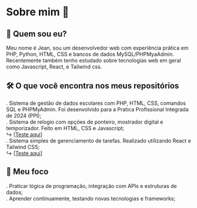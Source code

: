 # Sobre mim 👋

## 💬 Quem sou eu?  
Meu nome é Jean, sou um desenvolvedor web com experiência prática em PHP, Python, HTML, CSS e bancos de dados MySQL/PHPMyaAdmin. Recentemente também tenho estudado sobre tecnologias web em geral como Javascript, React, e Tailwind css.

## 🛠️ O que você encontra nos meus repositórios  
. Sistema de gestão de dados escolares com PHP, HTML, CSS, comandos SQL e PHPMyAdmin. Foi desenvolvido para a Pratica Profissional Integrada de 2024 (PPI);  
. Sistema de relogio com opções de ponteiro, mostrador digital e temporizador. Feito em HTML, CSS e Javascript;  
  ↪︎ [[Teste aqui](https://jeansf26.github.io/Clock_with_JS/)]  
. Sistema simples de gerenciamento de tarefas. Realizado utilizando React e Tailwind CSS;  
  ↪︎ [[Teste aqui](https://jeansf26.github.io/task-list_React/)]  

## 🎯 Meu foco  
. Praticar lógica de programação, integração com APIs e estruturas de dados;  
. Aprender continuamente, testando novas tecnologias e frameworks;  



<!--
**jeansf26/jeansf26** is a ✨ _special_ ✨ repository because its `README.md` (this file) appears on your GitHub profile.

Here are some ideas to get you started:

- 🔭 I’m currently working on ...
- 🌱 I’m currently learning ...
- 👯 I’m looking to collaborate on ...
- 🤔 I’m looking for help with ...
- 💬 Ask me about ...
- 📫 How to reach me: ...
- 😄 Pronouns: ...
- ⚡ Fun fact: ...
-->
